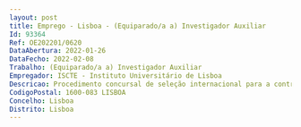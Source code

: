 ```yaml
--- 
layout: post
title: Emprego - Lisboa - (Equiparado/a a) Investigador Auxiliar
Id: 93364
Ref: OE202201/0620
DataAbertura: 2022-01-26
DataFecho: 2022-02-08
Trabalho: (Equiparado/a a) Investigador Auxiliar
Empregador: ISCTE - Instituto Universitário de Lisboa
Descricao: Procedimento concursal de seleção internacional para a contratação de 1 doutorado(a) equiparado(a) a Investigador Auxiliar, na área científica de Psicologia, para o CIS   Centro de Investigação e de Intervenção Social do Iscte   Instituto Universitário de Lisboa,  aberto pelo Edital n.º 73 2022, de 25 de janeiro
CodigoPostal: 1600-083 LISBOA
Concelho: Lisboa
Distrito: Lisboa
--- 
```

